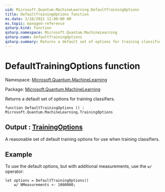 ```yaml
---
uid: Microsoft.Quantum.MachineLearning.DefaultTrainingOptions
title: DefaultTrainingOptions function
ms.date: 2/16/2021 12:00:00 AM
ms.topic: managed-reference
qsharp.kind: function
qsharp.namespace: Microsoft.Quantum.MachineLearning
qsharp.name: DefaultTrainingOptions
qsharp.summary: Returns a default set of options for training classifiers.
---
```


# DefaultTrainingOptions function

Namespace: [Microsoft.Quantum.MachineLearning](xref:Microsoft.Quantum.MachineLearning)

Package: [Microsoft.Quantum.MachineLearning](https://nuget.org/packages/Microsoft.Quantum.MachineLearning)


Returns a default set of options for training classifiers.

```qsharp
function DefaultTrainingOptions () : Microsoft.Quantum.MachineLearning.TrainingOptions
```


## Output : [TrainingOptions](xref:Microsoft.Quantum.MachineLearning.TrainingOptions)

A reasonable set of default training options for use when trainingclassifiers.

## Example

To use the default options, but with additional measurements, use the`w/` operator:```qsharplet options = DefaultTrainingOptions()    w/ NMeasurements <- 1000000;```